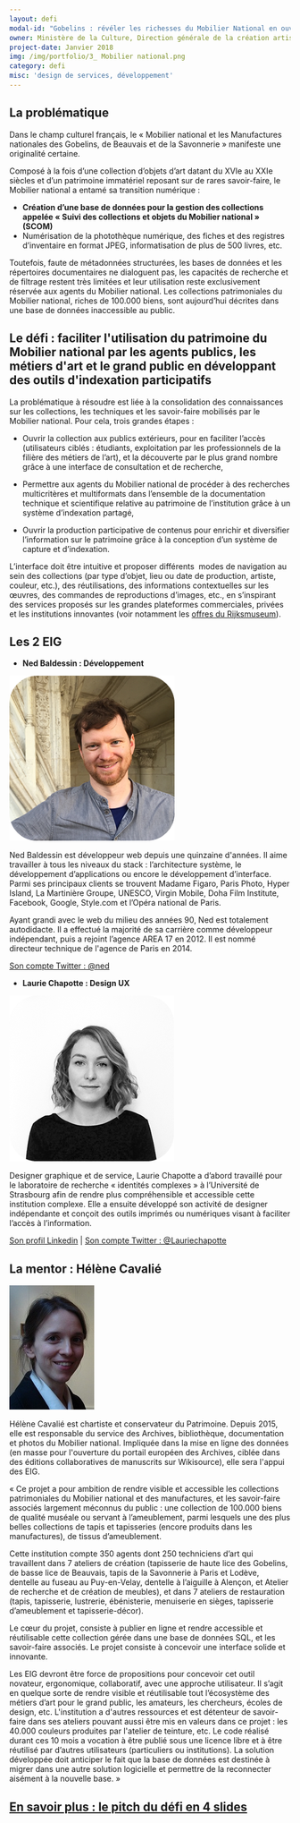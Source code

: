 ```yaml
---
layout: defi
modal-id: "Gobelins : révéler les richesses du Mobilier National en ouvrant sa collection au public"
owner: Ministère de la Culture, Direction générale de la création artistique, Service du Mobilier National
project-date: Janvier 2018
img: /img/portfolio/3_ Mobilier national.png
category: defi
misc: 'design de services, développement'
---
```

## La problématique

Dans le champ culturel français, le « Mobilier national et les
Manufactures nationales des Gobelins, de Beauvais et de la
Savonnerie » manifeste une originalité certaine.

Composé à la fois d’une collection d’objets d’art datant du XVIe au
XXIe siècles et d’un patrimoine immatériel reposant sur de rares
savoir-faire, le Mobilier national a entamé sa transition numérique :

* **Création d’une base de données pour la gestion des collections
  appelée « Suivi des collections et objets du Mobilier national »
  (SCOM)**
* Numérisation de la photothèque numérique, des fiches et des
  registres d’inventaire en format JPEG, informatisation de plus de
  500 livres, etc.
  
Toutefois, faute de métadonnées structurées, les bases de données et
les répertoires documentaires ne dialoguent pas, les capacités de
recherche et de filtrage restent très limitées et leur utilisation
reste exclusivement réservée aux agents du Mobilier national.  Les
collections patrimoniales du Mobilier national, riches de 100.000
biens, sont aujourd’hui décrites dans une base de données inaccessible
au public.
  
## Le défi : faciliter l'utilisation du patrimoine du Mobilier national par les agents publics, les métiers d'art et le grand public en développant des outils d'indexation participatifs
  
La problématique à résoudre est liée à la consolidation des
connaissances sur les collections, les techniques et les savoir-faire
mobilisés par le Mobilier national. Pour cela, trois grandes étapes :
  
* Ouvrir la collection aux publics extérieurs, pour en faciliter
  l’accès (utilisateurs ciblés : étudiants, exploitation par les
  professionnels de la filière des métiers de l’art), et la découverte
  par le plus grand nombre grâce à une interface de consultation et de
  recherche,
  
* Permettre aux agents du Mobilier national de procéder à des
  recherches multicritères et multiformats dans l’ensemble de la
  documentation technique et scientifique relative au patrimoine de
  l’institution grâce à un système d’indexation partagé,

* Ouvrir la production participative de contenus pour enrichir et
  diversifier l’information sur le patrimoine grâce à la conception
  d’un système de capture et d’indexation.
  
L’interface doit être intuitive et proposer différents  modes de
navigation au sein des collections (par type d’objet, lieu ou date de
production, artiste, couleur, etc.), des réutilisations, des
informations contextuelles sur les œuvres, des commandes de
reproductions d’images, etc., en s’inspirant des services proposés sur
les grandes plateformes commerciales, privées et les institutions
innovantes (voir notamment les [offres du
Rijksmuseum](https://www.rijksmuseum.nl/en/search?ii=2&p=1)).
  
## Les 2 EIG

* **Ned Baldessin : Développement** 

![Photo de Ned Baldessin](/img/portfolio/NedBaldessin.png)

Ned Baldessin est développeur web depuis une quinzaine d'années. Il
aime travailler à tous les niveaux du stack : l’architecture système,
le développement d’applications ou encore le développement
d’interface. Parmi ses principaux clients se trouvent Madame Figaro,
Paris Photo, Hyper Island, La Martinière Groupe, UNESCO, Virgin
Mobile, Doha Film Institute, Facebook, Google, Style.com et l’Opéra
national de Paris.

Ayant grandi avec le web du milieu des années 90, Ned est totalement
autodidacte. Il a effectué la majorité de sa carrière comme
développeur indépendant, puis a rejoint l’agence AREA 17 en 2012. Il
est nommé directeur technique de l'agence de Paris en 2014.

[Son compte Twitter : @ned](https://www.twitter.com/ned)  

* **Laurie Chapotte : Design UX** 

![Photo de Laurie Chapotte](/img/portfolio/LaurieChapotte.png)

Designer graphique et de service, Laurie Chapotte a d’abord travaillé
pour le laboratoire de recherche « identités complexes » à
l’Université de Strasbourg afin de rendre plus compréhensible et
accessible cette institution complexe. Elle a ensuite développé son
activité de designer indépendante et conçoit des outils imprimés ou
numériques visant à faciliter l’accès à l’information.

[Son profil Linkedin](https://www.linkedin.com/in/lauriechapotte) |
[Son compte Twitter : @Lauriechapotte](https://www.twitter.com/Lauriechapotte)

## La mentor : Hélène Cavalié

![Photo d'Hélène Cavalié](/img/portfolio/3_gobelins.jpg)

Hélène Cavalié est chartiste et conservateur du Patrimoine. Depuis
2015, elle est responsable du service des Archives, bibliothèque,
documentation et photos du Mobilier national. Impliquée dans la mise
en ligne des données (en masse pour l'ouverture du portail européen
des Archives, ciblée dans des éditions collaboratives de manuscrits
sur Wikisource), elle sera l'appui des EIG.

« Ce projet a pour ambition de rendre visible et accessible les
collections patrimoniales du Mobilier national et des manufactures, et
les savoir-faire associés largement méconnus du public : une
collection de 100.000 biens de qualité muséale ou servant à
l’ameublement, parmi lesquels une des plus belles collections de tapis
et tapisseries (encore produits dans les manufactures), de tissus
d’ameublement.

Cette institution compte 350 agents dont 250 techniciens d’art qui
travaillent dans 7 ateliers de création (tapisserie de haute lice des
Gobelins, de basse lice de Beauvais, tapis de la Savonnerie à Paris et
Lodève, dentelle au fuseau au Puy-en-Velay, dentelle à l’aiguille à
Alençon, et Atelier de recherche et de création de meubles), et dans 7
ateliers de restauration (tapis, tapisserie, lustrerie, ébénisterie,
menuiserie en sièges, tapisserie d’ameublement et tapisserie-décor).

Le cœur du projet, consiste à publier en ligne et rendre accessible et
réutilisable cette collection gérée dans une base de données SQL, et
les savoir-faire associés. Le projet consiste à concevoir une
interface solide et innovante.

Les EIG devront être force de propositions pour concevoir cet outil
novateur, ergonomique, collaboratif, avec une approche utilisateur.
Il s’agit en quelque sorte de rendre visible et réutilisable tout
l’écosystème des métiers d’art pour le grand public, les amateurs, les
chercheurs, écoles de design, etc. L'institution a d'autres ressources
et est détenteur de savoir-faire dans ses ateliers pouvant aussi être
mis en valeurs dans ce projet : les 40.000 couleurs produites par
l'atelier de teinture, etc. Le code réalisé durant ces 10 mois a
vocation à être publié sous une licence libre et à être réutilisé par
d’autres utilisateurs (particuliers ou institutions). La solution
développée doit anticiper le fait que la base de données est destinée
à migrer dans une autre solution logicielle et permettre de la
reconnecter aisément à la nouvelle base. »

## [En savoir plus : le pitch du défi en 4 slides](https://www.slideshare.net/secret/tngFyc2xRjZ8v8)
